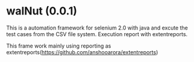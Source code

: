 # walNut (0.0.1)
This is a automation framework for selenium 2.0 with java and excute the test cases from the CSV file system. Execution report with extentreports.

This frame work mainly using reporting as extentreports(https://github.com/anshooarora/extentreports)












